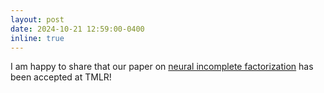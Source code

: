 ```yaml
---
layout: post
date: 2024-10-21 12:59:00-0400
inline: true
---
```


I am happy to share that our paper on [neural incomplete factorization](https://arxiv.org/abs/2305.16368) has been accepted at TMLR!
